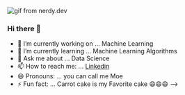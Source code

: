 ![gif from nerdy.dev](https://blog.imarticus.org/wp-content/uploads/2020/05/de.gif)


### Hi there 👋

- 🔭 I’m currently working on ... Machine Learning
- 🌱 I’m currently learning ... Machine Learning Algorithms  
- 💬 Ask me about ... Data Science 
- 📫 How to reach me: ... [Linkedin](https://www.linkedin.com/in/mahmoud-fansha/)
- 😄 Pronouns: ... you can call me Moe
- ⚡ Fun fact: ... Carrot cake is my Favorite cake 😄😄😄
-->
